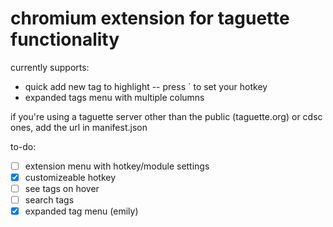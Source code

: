 # chromium extension for taguette functionality

currently supports:
- quick add new tag to highlight -- press ` to set your hotkey
- expanded tags menu with multiple columns

if you're using a taguette server other than the public (taguette.org) or cdsc ones, add the url in manifest.json

to-do:
- [ ] extension menu with hotkey/module settings
- [x] customizeable hotkey
- [ ] see tags on hover
- [ ] search tags
- [x] expanded tag menu (emily)
